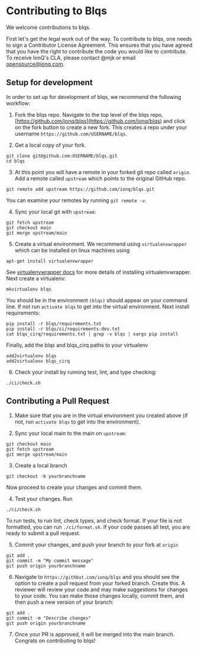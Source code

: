 # Contributing to Blqs

We welcome contributions to blqs.

First let's get the legal work out of the way. To contribute to blqs,
one needs to sign a Contributor License Agreement. This ensures that you
have agreed that you have the right to contribute the code you would like
to contribute. To receive IonQ's CLA, please contact @mjk or email opensource@ionq.com.

## Setup for development

In order to set up for development of blqs, we recommend the following workflow:

1. Fork the blqs repo.  Navigate to the top level of the blqs repo,
[https://github.com/ionq/blqs](https://github.com/ionq/blqs) and click
on the fork button to create a new fork. This creates a repo under your username
`https://github.com/USERNAME/blqs`.

2. Get a local copy of your fork.
```
git clone git@github.com:USERNAME/blqs.git
cd blqs
```

3. At this point you will have a remote in your forked git repo called `origin`. 
Add a remote called `upstream` which points to the original GitHub repo.
```
git remote add upstream https://github.com/ionq/blqs.git
```
You can examine your remotes by running `git remote -v`.

4. Sync your local git with `upstream`:
```
git fetch upstream
git checkout main
git merge upstream/main
```

5. Create a virtual environment.  We recommend using `virtualenvwrapper` which
can be installed on linux machines using
```
apt-get install virtualenvwrapper
```
See [virtualenvwrapper docs](https://virtualenvwrapper.readthedocs.io/en/latest/)
for more details of installing virtualenvwrapper. Next create a virtualenv:
```
mkvirtualenv blqs
```
You should be in the environment `(blqs)` should appear on your command line.
If not run `activate blqs` to get into the virtual environment. Next install
requirements:
```
pip install -r blqs/requirements.txt
pip install -r blqs/ci/requirements-dev.txt
cat blqs_cirq/requirements.txt | grep -v blqs | xargs pip install
```
Finally, add the blqs and blqs_cirq paths to your virtualenv
```
add2virtualenv blqs
add2virtualenv blqs_cirq
```

6. Check your install by running test, lint, and type checking:
```
./ci/check.sh

```


## Contributing a Pull Request

1. Make sure that you are in the virtual environment you created above (if not,
run `activate blqs` to get into the environment).

2. Sync your local main to the main on `upstream`:
```
git checkout main
git fetch upstream
git merge upstream/main
```

3. Create a local branch
```
git checkout -b yourbranchname
```
Now proceed to create your changes and commit them.  

4. Test your changes. Run
```
./ci/check.sh
```
To run tests, to run lint, check types, and check format. If your file is not
formatted, you can run `./ci/format.sh`.  If your code passes all test,
you are ready to submit a pull request.

5. Commit your changes, and push your branch to your fork at `origin`
```
git add .
git commit -m "My commit message"
git push origin yourbranchname
```

6. Navigate to `https://githbut.com/ionq/blqs` and you should see the option
to create a pull request from your forked branch.  Create this.  A reviewer
will review your code and may make suggestions for changes to your code.  You
can make those changes locally, commit them, and then push a new version of your
branch:
```
git add .
git commit -m "Describe changes"
git push origin yourbranchname
```

7. Once your PR is approved, it will be merged into the main branch. Congrats
on contributing to blqs!
